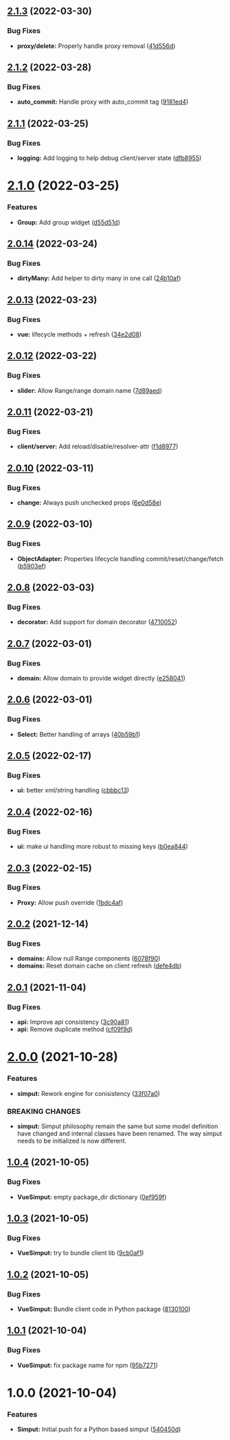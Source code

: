 ## [2.1.3](https://github.com/Kitware/py-simput/compare/v2.1.2...v2.1.3) (2022-03-30)


### Bug Fixes

* **proxy/delete:** Properly handle proxy removal ([41d556d](https://github.com/Kitware/py-simput/commit/41d556dda65ef14d0ef220b69b85256c711a5d19))

## [2.1.2](https://github.com/Kitware/py-simput/compare/v2.1.1...v2.1.2) (2022-03-28)


### Bug Fixes

* **auto_commit:** Handle proxy with auto_commit tag ([9181ed4](https://github.com/Kitware/py-simput/commit/9181ed43ad00df275e751f5c8885bce3a0041943))

## [2.1.1](https://github.com/Kitware/py-simput/compare/v2.1.0...v2.1.1) (2022-03-25)


### Bug Fixes

* **logging:** Add logging to help debug client/server state ([dfb8955](https://github.com/Kitware/py-simput/commit/dfb8955ec84c81b0c8f8e5ed581f28ad3f1b35e0))

# [2.1.0](https://github.com/Kitware/py-simput/compare/v2.0.14...v2.1.0) (2022-03-25)


### Features

* **Group:** Add group widget ([d55d51d](https://github.com/Kitware/py-simput/commit/d55d51d8f7d7934c49d32f70569d847418078d8e))

## [2.0.14](https://github.com/Kitware/py-simput/compare/v2.0.13...v2.0.14) (2022-03-24)


### Bug Fixes

* **dirtyMany:** Add helper to dirty many in one call ([24b10af](https://github.com/Kitware/py-simput/commit/24b10af4adb3562819f4e712bd57604b1668954a))

## [2.0.13](https://github.com/Kitware/py-simput/compare/v2.0.12...v2.0.13) (2022-03-23)


### Bug Fixes

* **vue:** lifecycle methods + refresh ([34e2d08](https://github.com/Kitware/py-simput/commit/34e2d086aa557071335138fe968f7fd8e3171ec7))

## [2.0.12](https://github.com/Kitware/py-simput/compare/v2.0.11...v2.0.12) (2022-03-22)


### Bug Fixes

* **slider:** Allow Range/range domain name ([7d89aed](https://github.com/Kitware/py-simput/commit/7d89aed0f4ef23a8cab65fa9adee1eb3f6d2c1ef))

## [2.0.11](https://github.com/Kitware/py-simput/compare/v2.0.10...v2.0.11) (2022-03-21)


### Bug Fixes

* **client/server:** Add reload/disable/resolver-attr ([f1d8977](https://github.com/Kitware/py-simput/commit/f1d8977a5d38332398669fc1cd86740eed6018da))

## [2.0.10](https://github.com/Kitware/py-simput/compare/v2.0.9...v2.0.10) (2022-03-11)


### Bug Fixes

* **change:** Always push unchecked props ([6e0d58e](https://github.com/Kitware/py-simput/commit/6e0d58e7789cf8b1827abe076b1b97812dd1880f))

## [2.0.9](https://github.com/Kitware/py-simput/compare/v2.0.8...v2.0.9) (2022-03-10)


### Bug Fixes

* **ObjectAdapter:** Properties lifecycle handling commit/reset/change/fetch ([b5903ef](https://github.com/Kitware/py-simput/commit/b5903efd70baa57cf7cdfde88bf7ad3a6237c850))

## [2.0.8](https://github.com/Kitware/py-simput/compare/v2.0.7...v2.0.8) (2022-03-03)


### Bug Fixes

* **decorator:** Add support for domain decorator ([4710052](https://github.com/Kitware/py-simput/commit/47100529a6599567e055d7fb47bdf4dc40e05218))

## [2.0.7](https://github.com/Kitware/py-simput/compare/v2.0.6...v2.0.7) (2022-03-01)


### Bug Fixes

* **domain:** Allow domain to provide widget directly ([e258041](https://github.com/Kitware/py-simput/commit/e25804182f9de6c06563da239f114f4ce7492c59))

## [2.0.6](https://github.com/Kitware/py-simput/compare/v2.0.5...v2.0.6) (2022-03-01)


### Bug Fixes

* **Select:** Better handling of arrays ([40b59b1](https://github.com/Kitware/py-simput/commit/40b59b168c07e14cf9991757412ccd883f3130a7))

## [2.0.5](https://github.com/Kitware/py-simput/compare/v2.0.4...v2.0.5) (2022-02-17)


### Bug Fixes

* **ui:** better xml/string handling ([cbbbc13](https://github.com/Kitware/py-simput/commit/cbbbc131847a9c53b036560cddae1bf741935e4a))

## [2.0.4](https://github.com/Kitware/py-simput/compare/v2.0.3...v2.0.4) (2022-02-16)


### Bug Fixes

* **ui:** make ui handling more robust to missing keys ([b0ea844](https://github.com/Kitware/py-simput/commit/b0ea844377bfe2916851c20f35e5c1ae14d16b76))

## [2.0.3](https://github.com/Kitware/py-simput/compare/v2.0.2...v2.0.3) (2022-02-15)


### Bug Fixes

* **Proxy:** Allow push override ([1bdc4af](https://github.com/Kitware/py-simput/commit/1bdc4af5080b1aad7608255ffd80004849d038a4))

## [2.0.2](https://github.com/Kitware/py-simput/compare/v2.0.1...v2.0.2) (2021-12-14)


### Bug Fixes

* **domains:** Allow null Range components ([6078f90](https://github.com/Kitware/py-simput/commit/6078f900018bbd79c0ffb4750b343d07f339490b))
* **domains:** Reset domain cache on client refresh ([defe4db](https://github.com/Kitware/py-simput/commit/defe4db8a19af3383ba510c3605e7973ddd3adc9))

## [2.0.1](https://github.com/Kitware/py-simput/compare/v2.0.0...v2.0.1) (2021-11-04)


### Bug Fixes

* **api:** Improve api consistency ([3c90a81](https://github.com/Kitware/py-simput/commit/3c90a810de97023fbd853f72517f3d9e196e58b1))
* **api:** Remove duplicate method ([cf09f9d](https://github.com/Kitware/py-simput/commit/cf09f9d3578c6300f2e05e6e4684ecec4c43ddab))

# [2.0.0](https://github.com/Kitware/py-simput/compare/v1.0.4...v2.0.0) (2021-10-28)


### Features

* **simput:** Rework engine for conisistency ([33f07a0](https://github.com/Kitware/py-simput/commit/33f07a050286de80af18fc39558b86d56fd8f593))


### BREAKING CHANGES

* **simput:** Simput philosophy remain the same but some model
definition have changed and internal classes have been renamed.
The way simput needs to be initialized is now different.

## [1.0.4](https://github.com/Kitware/py-simput/compare/v1.0.3...v1.0.4) (2021-10-05)


### Bug Fixes

* **VueSimput:** empty package_dir dictionary ([0ef959f](https://github.com/Kitware/py-simput/commit/0ef959fa19f3c29aa71e24eaec21286bf6b01733))

## [1.0.3](https://github.com/Kitware/py-simput/compare/v1.0.2...v1.0.3) (2021-10-05)


### Bug Fixes

* **VueSimput:** try to bundle client lib ([9cb0af1](https://github.com/Kitware/py-simput/commit/9cb0af1322b03107cb191fe26010c5443de844e9))

## [1.0.2](https://github.com/Kitware/py-simput/compare/v1.0.1...v1.0.2) (2021-10-05)


### Bug Fixes

* **VueSimput:** Bundle client code in Python package ([8130100](https://github.com/Kitware/py-simput/commit/813010083d87685888f09096984fffebfc5e25f2))

## [1.0.1](https://github.com/Kitware/py-simput/compare/v1.0.0...v1.0.1) (2021-10-04)


### Bug Fixes

* **VueSimput:** fix package name for npm ([95b7271](https://github.com/Kitware/py-simput/commit/95b72710d37b969add676e14339cbe972afaf3fc))

# 1.0.0 (2021-10-04)


### Features

* **Simput:** Initial push for a Python based simput ([540450d](https://github.com/Kitware/py-simput/commit/540450dc3c758329d69b7de1a3105d05ae9f0ad6))
